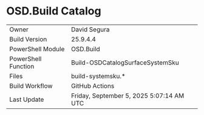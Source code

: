 ﻿# OSD.Build Catalog

| | |
|-|-|
| Owner | David Segura |
| Build Version | 25.9.4.4 |
| PowerShell Module | OSD.Build |
| PowerShell Function | Build-OSDCatalogSurfaceSystemSku |
| Files | build-systemsku.* |
| Build Workflow | GitHub Actions |
| Last Update | Friday, September 5, 2025 5:07:14 AM UTC |
